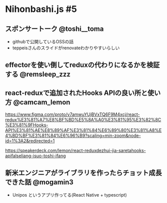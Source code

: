 # Nihonbashi.js #5

## スポンサートーク @toshi__toma

* githubで公開しているOSSの話
* teppeisさんのスライドがrenovateわかりやすいらしい

## effectorを使い倒してreduxの代わりになるかを検証する @remsleep_zzz

## react-reduxで追加されたHooks APIの良い所と使い方 @camcam_lemon

https://www.figma.com/proto/v7amwuYUjBVxTQ6F9M4xcj/react-redux%E3%81%A7%E8%BF%BD%E5%8A%A0%E3%81%95%E3%82%8C%E3%81%9FHooks-API%E3%81%AE%E8%89%AF%E3%81%84%E6%89%80%E3%81%A8%E4%BD%BF%E3%81%84%E6%96%B9?scaling=min-zoom&node-id=1%3A2&redirected=1

https://speakerdeck.com/lemon/react-reduxdezhui-jia-saretahooks-apifalseliang-isuo-toshi-ifang

## 新米エンジニアがライブラリを作ったらチョット成長できた話 @mogamin3

* Unipos というアプリ作ってる(React Native + typescript)
